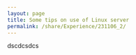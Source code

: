 ```yaml
---
layout: page
title: Some tips on use of Linux server
permalink: /share/Experience/231106_2/
---
```




dscdcsdcs
